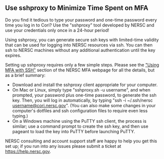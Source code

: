 ## Use sshproxy to Minimize Time Spent on MFA

Do you find it tedious to type your password and one-time password every time
you log in to Cori? Use the "sshproxy" tool developed by NERSC and use your
credentials only once in a 24-hour period!

Using sshproxy, you can generate secure ssh keys with limited-time validity that
can be used for logging into NERSC resources via ssh. You can then ssh to NERSC 
machines without any additional authentication until the key expires.

Setting up sshproxy requires only a few simple steps. Please see the ["Using MFA
with SSH"](https://www.nersc.gov/users/connecting-to-nersc/mfa#toc-anchor-3) 
section of the NERSC MFA webpage for all the details, but as a brief summary:
- Download and install the sshproxy client appropriate for your computer.
- On Mac or Linux, simply type "sshproxy.sh -u username", and when prompted, 
your password plus one-time password, to generate the ssh key. Then, you will 
log in automatically, by typing "ssh -i ~/.ssh/nersc username@cori.nersc.gov". 
(You can also make some changes in your computer's dotfiles and ssh 
configuration files to require even less typing.)
- On a Windows machine using the PuTTY ssh client, the process is similar; use 
a command prompt to create the ssh key, and then use pageant to load the key 
into PuTTY before launching PuTTY.

NERSC consulting and account support staff are happy to help you get this set
up; if you run into any issues please submit a ticket at
<https://help.nersc.gov>.
